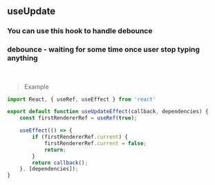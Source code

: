 ## useUpdate

### You can use this hook to handle debounce
### debounce - waiting for some time once user stop typing anything

<br />

> Example

```jsx
import React, { useRef, useEffect } from 'react'

export default function useUpdateEffect(callback, dependencies) {
    const firstRendererRef = useRef(true);

    useEffect(() => {
        if (firstRendererRef.current) {
            firstRendererRef.current = false;
            return;
        }
        return callback();
    }, [dependencies]);
}

```